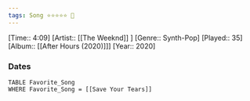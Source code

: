 ```yaml
---
tags: Song ⭐⭐⭐⭐⭐ 💛
---
```

[Time:: 4:09]
[Artist:: [[The Weeknd]] ]
[Genre:: Synth-Pop]
[Played:: 35]
[Album:: [[After Hours (2020)]]]
[Year:: 2020]
### Dates
````dataview
TABLE Favorite_Song
WHERE Favorite_Song = [[Save Your Tears]]
````